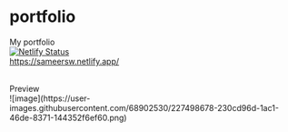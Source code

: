 # portfolio
 My portfolio <br>
[![Netlify Status](https://api.netlify.com/api/v1/badges/599fc819-e77e-4d57-98c3-a65bfe2c064d/deploy-status)](https://app.netlify.com/sites/sameersw/deploys) <br>
https://sameersw.netlify.app/

<br>
Preview<br>
![image](https://user-images.githubusercontent.com/68902530/227498678-230cd96d-1ac1-46de-8371-144352f6ef60.png)

